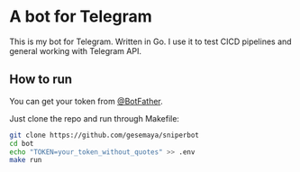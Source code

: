 # A bot for Telegram

This is my bot for Telegram. Written in Go. I use it to test CICD pipelines and general working with Telegram API.

## How to run

You can get your token from [@BotFather](https://t.me/BotFather).

Just clone the repo and run through Makefile:

```bash
git clone https://github.com/gesemaya/sniperbot
cd bot
echo "TOKEN=your_token_without_quotes" >> .env
make run
```
